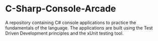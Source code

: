 # C-Sharp-Console-Arcade

A repository containing C# console applications to practice the fundamentals of the language. The applications are built using the Test Driven Development principles and the xUnit testing tool.
